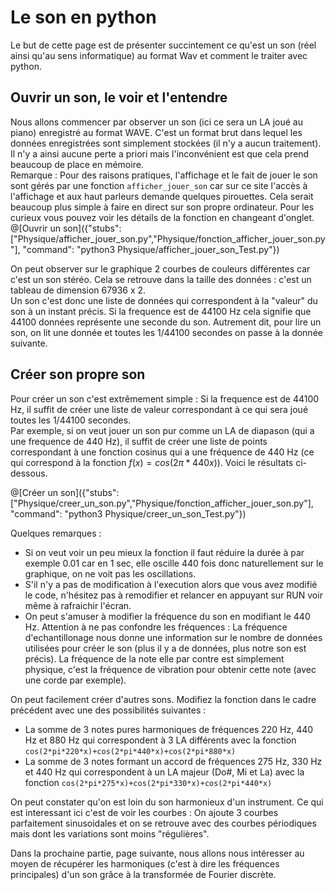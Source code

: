 # Le son en python

Le but de cette page est de présenter succintement ce qu'est un son (réel ainsi qu'au sens informatique) au format Wav et comment le traiter avec python.

## Ouvrir un son, le voir et l'entendre

Nous allons commencer par observer un son (ici ce sera un LA joué au piano) enregistré au format WAVE. C'est un format brut dans lequel les données enregistrées sont simplement stockées (il n'y a aucun traitement). Il n'y a ainsi aucune perte a priori mais l'inconvénient est que cela prend beaucoup de place en mémoire.  
Remarque : Pour des raisons pratiques, l'affichage et le fait de jouer le son sont gérés par une fonction `afficher_jouer_son` car sur ce site l'accès à l'affichage et aux haut parleurs demande quelques pirouettes. Cela serait beaucoup plus simple à faire en direct sur son propre ordinateur. Pour les curieux vous pouvez voir les détails de la fonction en changeant d'onglet.
@[Ouvrir un son]({"stubs": ["Physique/afficher_jouer_son.py","Physique/fonction_afficher_jouer_son.py"], "command": "python3 Physique/afficher_jouer_son_Test.py"})

On peut observer sur le graphique 2 courbes de couleurs différentes car c'est un son stéréo. Cela se retrouve dans la taille des données : c'est un tableau de dimension 67936 x 2.  
Un son c'est donc une liste de données qui correspondent à la "valeur" du son à un instant précis. Si la frequence est de 44100 Hz cela signifie que 44100 données représente une seconde du son. Autrement dit, pour lire un son, on lit une donnée et toutes les 1/44100 secondes on passe à la donnée suivante.

## Créer son propre son

Pour créer un son c'est extrêmement simple : Si la frequence est de 44100 Hz, il suffit de créer une liste de valeur correspondant à ce qui sera joué toutes les 1/44100 secondes.  
Par exemple, si on veut jouer un son pur comme un LA de diapason (qui a une frequence de 440 Hz), il suffit de créer une liste de points correspondant à une fonction cosinus qui a une fréquence de 440 Hz (ce qui correspond à la fonction $`f(x)=cos(2\pi*440x)`$). Voici le résultats ci-dessous.

@[Créer un son]({"stubs": ["Physique/creer_un_son.py","Physique/fonction_afficher_jouer_son.py"], "command": "python3 Physique/creer_un_son_Test.py"})

Quelques remarques : 
- Si on veut voir un peu mieux la fonction il faut réduire la durée à par exemple 0.01 car en 1 sec, elle oscille 440 fois donc naturellement sur le graphique, on ne voit pas les oscillations.
- S'il n'y a pas de modification à l'execution alors que vous avez modifié le code, n'hésitez pas à remodifier et relancer en appuyant sur RUN voir même à rafraichir l'écran.
- On peut s'amuser à modifier la fréquence du son en modifiant le 440 Hz. Attention à ne pas confondre les fréquences : La fréquence d'echantillonage nous donne une information sur le nombre de données utilisées pour créer le son (plus il y a de données, plus notre son est précis). La fréquence de la note elle par contre est simplement physique, c'est la fréquence de vibration pour obtenir cette note (avec une corde par exemple).

On peut facilement créer d'autres sons. Modifiez la fonction dans le cadre précédent avec une des possibilités suivantes :
- La somme de 3 notes pures harmoniques de fréquences 220 Hz, 440 Hz et 880 Hz qui correspondent à 3 LA différents avec la fonction `cos(2*pi*220*x)+cos(2*pi*440*x)+cos(2*pi*880*x)`
- La somme de 3 notes formant un accord de fréquences 275 Hz, 330 Hz et 440 Hz qui correspondent à un LA majeur (Do#, Mi et La) avec la fonction `cos(2*pi*275*x)+cos(2*pi*330*x)+cos(2*pi*440*x)`

On peut constater qu'on est loin du son harmonieux d'un instrument. Ce qui est interessant ici c'est de voir les courbes : On ajoute 3 courbes parfaitement sinusoidales et on se retrouve avec des courbes périodiques mais dont les variations sont moins "régulières".

Dans la prochaine partie, page suivante, nous allons nous intéresser au moyen de récupérer les harmoniques (c'est à dire les fréquences principales) d'un son grâce à la transformée de Fourier discrète.
